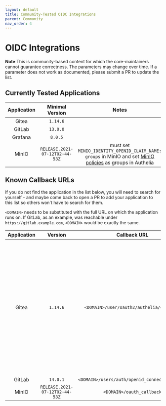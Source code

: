 ```yaml
---
layout: default
title: Community-Tested OIDC Integrations
parent: Community
nav_order: 4
---
```


# OIDC Integrations

**Note** This is community-based content for which the core-maintainers cannot guarantee correctness. The parameters may change over time. If a parameter does not work as documented, please submit a PR to update the list.

## Currently Tested Applications

| Application | Minimal Version                | Notes   |
| :---------: | :----------------------------: | :-----: |
| Gitea       | `1.14.6`                       | |
| GitLab      | `13.0.0`                       | |
| Grafana     | `8.0.5`                        | |
| MinIO       | `RELEASE.2021-07-12T02-44-53Z` | must set `MINIO_IDENTITY_OPENID_CLAIM_NAME: groups` in MinIO and set [MinIO policies] as groups in Authelia |

[MinIO policies]: https://docs.min.io/minio/baremetal/security/minio-identity-management/policy-based-access-control.html#minio-policy

## Known Callback URLs

If you do not find the application in the list below, you will need to search for yourself - and maybe come back to open a PR to add your application to this list so others won't have to search for them.

`<DOMAIN>` needs to be substituted with the full URL on which the application runs on. If GitLab, as an example, was reachable under `https://gitlab.example.com`, `<DOMAIN>` would be exactly the same.

| Application | Version                        | Callback URL                                             | Notes   |
| :---------: | :----------------------------: | :------------------------------------------------------: |:-----:|
| Gitea       | `1.14.6`                       | `<DOMAIN>/user/oauth2/authelia/callback`                 |`ROOT_URL` in `[server]`-section of `app.ini` must be configured correctly. Typically it is `<DOMAIN>/`. The string `authelia` in the callback url is the `Authentication Name` of the configured Authentication Source in Gitea (Authentication Type: OAuth2, OAuth2 Provider: OpenID Connect).
| GitLab      | `14.0.1`                       | `<DOMAIN>/users/auth/openid_connect/callback`            | |
| MinIO       | `RELEASE.2021-07-12T02-44-53Z` | `<DOMAIN>/oauth_callback`                                | |
